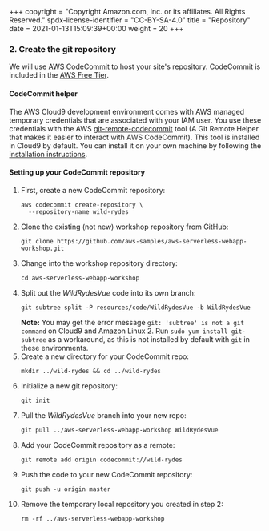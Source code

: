+++
copyright = "Copyright Amazon.com, Inc. or its affiliates. All Rights Reserved."
spdx-license-identifier = "CC-BY-SA-4.0"
title = "Repository"
date = 2021-01-13T15:09:39+00:00
weight = 20
+++

### 2. Create the git repository

We will use [AWS CodeCommit][codecommit] to host your site's repository. CodeCommit is included in the [AWS Free Tier][codecommit-free-tier].

#### CodeCommit helper

The AWS Cloud9 development environment comes with AWS managed temporary credentials that are associated with your IAM user. You use these credentials with the AWS [git-remote-codecommit][git-remote-codecommit] tool (A Git Remote Helper that makes it easier to interact with AWS CodeCommit). This tool is installed in Cloud9 by default. You can install it on your own machine by following the [installation instructions][codecommit-helper-installation].

#### Setting up your CodeCommit repository

1.  First, create a new CodeCommit repository:
    ```
    aws codecommit create-repository \
      --repository-name wild-rydes
    ```
1.  Clone the existing (not new) workshop repository from GitHub:
    ```
    git clone https://github.com/aws-samples/aws-serverless-webapp-workshop.git
    ```
1.  Change into the workshop repository directory:
    ```
    cd aws-serverless-webapp-workshop
    ```
1.  Split out the _WildRydesVue_ code into its own branch:
    ```
    git subtree split -P resources/code/WildRydesVue -b WildRydesVue
    ```
    **Note:** You may get the error message `git: 'subtree' is not a git command` on Cloud9 and Amazon Linux 2. Run `sudo yum install git-subtree` as a workaround, as this is not installed by default with `git` in these environments.
1.  Create a new directory for your CodeCommit repo:
    ```
    mkdir ../wild-rydes && cd ../wild-rydes
    ```
1.  Initialize a new git repository:
    ```
    git init
    ```
1.  Pull the _WildRydesVue_ branch into your new repo:
    ```
    git pull ../aws-serverless-webapp-workshop WildRydesVue
    ```
1.  Add your CodeCommit repository as a remote:
    ```
    git remote add origin codecommit://wild-rydes
    ```
1.  Push the code to your new CodeCommit repository:
    ```
    git push -u origin master
    ```
1.  Remove the temporary local repository you created in step 2:
    ```
    rm -rf ../aws-serverless-webapp-workshop
    ```

[codecommit]: https://aws.amazon.com/codecommit/
[codecommit-free-tier]: https://aws.amazon.com/free/?all-free-tier.sort-by=item.additionalFields.SortRank&all-free-tier.sort-order=asc&all-free-tier.q=CodeCommit&all-free-tier.q_operator=AND
[codecommit-helper-installation]: https://github.com/aws/git-remote-codecommit#set-up
[git-remote-codecommit]: https://github.com/aws/git-remote-codecommit
